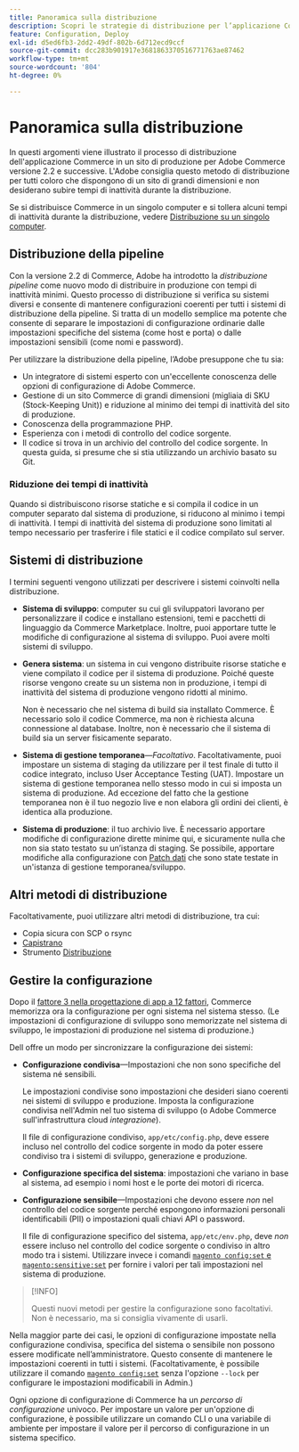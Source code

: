 ```yaml
---
title: Panoramica sulla distribuzione
description: Scopri le strategie di distribuzione per l’applicazione Commerce.
feature: Configuration, Deploy
exl-id: d5ed6fb3-2dd2-49df-802b-6d712ecd9ccf
source-git-commit: dcc283b901917e3681863370516771763ae87462
workflow-type: tm+mt
source-wordcount: '804'
ht-degree: 0%

---
```


# Panoramica sulla distribuzione

In questi argomenti viene illustrato il processo di distribuzione dell&#39;applicazione Commerce in un sito di produzione per Adobe Commerce versione 2.2 e successive. L&#39;Adobe consiglia questo metodo di distribuzione per tutti coloro che dispongono di un sito di grandi dimensioni e non desiderano subire tempi di inattività durante la distribuzione.

Se si distribuisce Commerce in un singolo computer e si tollera alcuni tempi di inattività durante la distribuzione, vedere [Distribuzione su un singolo computer](../deployment/single-machine.md).

## Distribuzione della pipeline

Con la versione 2.2 di Commerce, Adobe ha introdotto la _distribuzione pipeline_ come nuovo modo di distribuire in produzione con tempi di inattività minimi. Questo processo di distribuzione si verifica su sistemi diversi e consente di mantenere configurazioni coerenti per tutti i sistemi di distribuzione della pipeline. Si tratta di un modello semplice ma potente che consente di separare le impostazioni di configurazione ordinarie dalle impostazioni specifiche del sistema (come host e porta) o dalle impostazioni sensibili (come nomi e password).

Per utilizzare la distribuzione della pipeline, l’Adobe presuppone che tu sia:

- Un integratore di sistemi esperto con un&#39;eccellente conoscenza delle opzioni di configurazione di Adobe Commerce.
- Gestione di un sito Commerce di grandi dimensioni (migliaia di SKU (Stock-Keeping Unit)) e riduzione al minimo dei tempi di inattività del sito di produzione.
- Conoscenza della programmazione PHP.
- Esperienza con i metodi di controllo del codice sorgente.
- Il codice si trova in un archivio del controllo del codice sorgente. In questa guida, si presume che si stia utilizzando un archivio basato su Git.

### Riduzione dei tempi di inattività

Quando si distribuiscono risorse statiche e si compila il codice in un computer separato dal sistema di produzione, si riducono al minimo i tempi di inattività. I tempi di inattività del sistema di produzione sono limitati al tempo necessario per trasferire i file statici e il codice compilato sul server.

## Sistemi di distribuzione

I termini seguenti vengono utilizzati per descrivere i sistemi coinvolti nella distribuzione.

- **Sistema di sviluppo**: computer su cui gli sviluppatori lavorano per personalizzare il codice e installano estensioni, temi e pacchetti di linguaggio da Commerce Marketplace. Inoltre, puoi apportare tutte le modifiche di configurazione al sistema di sviluppo. Puoi avere molti sistemi di sviluppo.

- **Genera sistema**: un sistema in cui vengono distribuite risorse statiche e viene compilato il codice per il sistema di produzione. Poiché queste risorse vengono create su un sistema non in produzione, i tempi di inattività del sistema di produzione vengono ridotti al minimo.

  Non è necessario che nel sistema di build sia installato Commerce. È necessario solo il codice Commerce, ma non è richiesta alcuna connessione al database. Inoltre, non è necessario che il sistema di build sia un server fisicamente separato.

- **Sistema di gestione temporanea**—_Facoltativo_. Facoltativamente, puoi impostare un sistema di staging da utilizzare per il test finale di tutto il codice integrato, incluso User Acceptance Testing (UAT). Impostare un sistema di gestione temporanea nello stesso modo in cui si imposta un sistema di produzione. Ad eccezione del fatto che la gestione temporanea non è il tuo negozio live e non elabora gli ordini dei clienti, è identica alla produzione.

- **Sistema di produzione**: il tuo archivio live. È necessario apportare modifiche di configurazione dirette minime qui, e sicuramente nulla che non sia stato testato su un’istanza di staging. Se possibile, apportare modifiche alla configurazione con [Patch dati](https://developer.adobe.com/commerce/php/development/components/declarative-schema/patches/) che sono state testate in un&#39;istanza di gestione temporanea/sviluppo.

## Altri metodi di distribuzione

Facoltativamente, puoi utilizzare altri metodi di distribuzione, tra cui:

- Copia sicura con SCP o rsync
- [Capistrano](https://capistranorb.com/documentation/overview/what-is-capistrano)
- Strumento [Distribuzione](https://deployer.org/)

## Gestire la configurazione

Dopo il [fattore 3 nella progettazione di app a 12 fattori](https://12factor.net/config), Commerce memorizza ora la configurazione per ogni sistema nel sistema stesso. (Le impostazioni di configurazione di sviluppo sono memorizzate nel sistema di sviluppo, le impostazioni di produzione nel sistema di produzione.)

Dell offre un modo per sincronizzare la configurazione dei sistemi:

- **Configurazione condivisa**—Impostazioni che non sono specifiche del sistema né sensibili.

  Le impostazioni condivise sono impostazioni che desideri siano coerenti nei sistemi di sviluppo e produzione. Imposta la configurazione condivisa nell&#39;Admin nel tuo sistema di sviluppo (o Adobe Commerce sull&#39;infrastruttura cloud _integrazione_).

  Il file di configurazione condiviso, `app/etc/config.php`, deve essere incluso nel controllo del codice sorgente in modo da poter essere condiviso tra i sistemi di sviluppo, generazione e produzione.

- **Configurazione specifica del sistema**: impostazioni che variano in base al sistema, ad esempio i nomi host e le porte dei motori di ricerca.

- **Configurazione sensibile**—Impostazioni che devono essere _non_ nel controllo del codice sorgente perché espongono informazioni personali identificabili (PII) o impostazioni quali chiavi API o password.

  Il file di configurazione specifico del sistema, `app/etc/env.php`, deve _non_ essere incluso nel controllo del codice sorgente o condiviso in altro modo tra i sistemi. Utilizzare invece i comandi [`magento config:set` e `magento:sensitive:set`](../cli/set-configuration-values.md) per fornire i valori per tali impostazioni nel sistema di produzione.

>[!INFO]
>
>Questi nuovi metodi per gestire la configurazione sono facoltativi. Non è necessario, ma si consiglia vivamente di usarli.

Nella maggior parte dei casi, le opzioni di configurazione impostate nella configurazione condivisa, specifica del sistema o sensibile non possono essere modificate nell’amministratore. Questo consente di mantenere le impostazioni coerenti in tutti i sistemi. (Facoltativamente, è possibile utilizzare il comando [`magento config:set`](../cli/set-configuration-values.md) senza l&#39;opzione `--lock` per configurare le impostazioni modificabili in Admin.)

Ogni opzione di configurazione di Commerce ha un _percorso di configurazione_ univoco. Per impostare un valore per un&#39;opzione di configurazione, è possibile utilizzare un comando CLI o una variabile di ambiente per impostare il valore per il percorso di configurazione in un sistema specifico.
